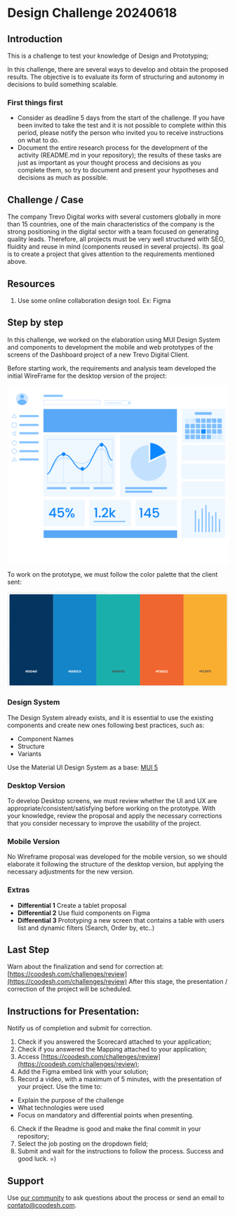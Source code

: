 # Design Challenge 20240618

## Introduction

This is a challenge to test your knowledge of Design and Prototyping;

In this challenge, there are several ways to develop and obtain the proposed results. The objective is to evaluate its form of structuring and autonomy in decisions to build something scalable.

### First things first
 
- Consider as deadline 5 days from the start of the challenge. If you have been invited to take the test and it is not possible to complete within this period, please notify the person who invited you to receive instructions on what to do.
- Document the entire research process for the development of the activity (README.md in your repository); the results of these tasks are just as important as your thought process and decisions as you complete them, so try to document and present your hypotheses and decisions as much as possible.

## Challenge / Case

The company Trevo Digital works with several customers globally in more than 15 countries, one of the main characteristics of the company is the strong positioning in the digital sector with a team focused on generating quality leads.
Therefore, all projects must be very well structured with SEO, fluidity and reuse in mind (components reused in several projects).
Its goal is to create a project that gives attention to the requirements mentioned above.

## Resources

1. Use some online collaboration design tool. Ex: Figma

## Step by step

In this challenge, we worked on the elaboration using MUI Design System and components to development the mobile and web prototypes of the screens of the Dashboard project of a new Trevo Digital Client.

Before starting work, the requirements and analysis team developed the initial WireFrame for the desktop version of the project:

![Dashboard](assets/Dashboard.png)

To work on the prototype, we must follow the color palette that the client sent:

![Colors](assets/colors.png)

### Design System

The Design System already exists, and it is essential to use the existing components and create new ones following best practices, such as:

- Component Names
- Structure
- Variants

Use the Material UI Design System as a base: [MUI 5](https://www.figma.com/design/zcCAh6b9l9RCoM6cTQZDxm/MUI-for-Figma-v5.16---Material-UI-(Release)?node-id=4662-14&t=1NNiMr4mqgXk9z6x-0)


### Desktop Version

To develop Desktop screens, we must review whether the UI and UX are appropriate/consistent/satisfying before working on the prototype. With your knowledge, review the proposal and apply the necessary corrections that you consider necessary to improve the usability of the project.

### Mobile Version

No Wireframe proposal was developed for the mobile version, so we should elaborate it following the structure of the desktop version, but applying the necessary adjustments for the new version.


### Extras

- **Differential 1** Create a tablet proposal
- **Differential 2** Use fluid components on Figma
- **Differential 3** Prototyping a new screen that contains a table with users list and dynamic filters (Search, Order by, etc..) 


## Last Step

Warn about the finalization and send for correction at: [https://coodesh.com/challenges/review](https://coodesh.com/challenges/review)
After this stage, the presentation / correction of the project will be scheduled.

## Instructions for Presentation:

Notify us of completion and submit for correction.

1. Check if you answered the Scorecard attached to your application;
2. Check if you answered the Mapping attached to your application;
3. Access [https://coodesh.com/challenges/review](https://coodesh.com/challenges/review);
4. Add the Figma embed link with your solution;
5. Record a video, with a maximum of 5 minutes, with the presentation of your project. Use the time to:
- Explain the purpose of the challenge
- What technologies were used
- Focus on mandatory and differential points when presenting.
6. Check if the Readme is good and make the final commit in your repository;
8. Select the job posting on the dropdown field;
9. Submit and wait for the instructions to follow the process. Success and good luck. =)

## Support
Use [our community](https://discord.gg/rdXbEvjsWu) to ask questions about the process or send an email to contato@coodesh.com.
